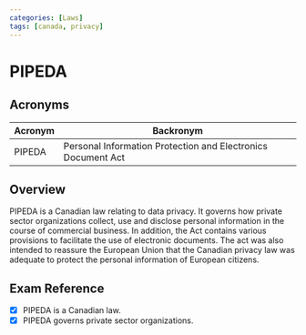 ```yaml
---
categories: [Laws]
tags: [canada, privacy]
---
```


# PIPEDA

## Acronyms

| Acronym | Backronym |
| - | - |
| PIPEDA | Personal Information Protection and Electronics Document Act |

## Overview

PIPEDA is a Canadian law relating to data privacy. It governs how private sector organizations collect, use and disclose personal information in the course of commercial business. In addition, the Act contains various provisions to facilitate the use of electronic documents. The act was also intended to reassure the European Union that the Canadian privacy law was adequate to protect the personal information of European citizens.

## Exam Reference

- [x] PIPEDA is a Canadian law.
- [x] PIPEDA governs private sector organizations.
